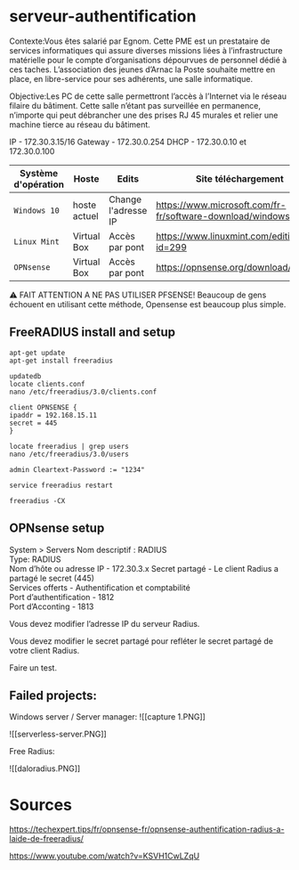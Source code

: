 # serveur-authentification

Contexte:Vous êtes salarié par Egnom. Cette PME est un prestataire de services informatiques qui assure diverses missions liées à l’infrastructure matérielle pour le compte d’organisations dépourvues de personnel dédié à ces taches. L’association des jeunes d’Arnac la Poste souhaite mettre en place, en libre-service pour ses adhérents, une salle informatique.

Objective:Les PC de cette salle permettront l’accès à l’Internet via le réseau filaire du bâtiment. Cette salle n’étant pas surveillée en permanence, n’importe qui peut débrancher une des prises RJ 45 murales et relier une machine tierce au réseau du bâtiment.


IP - 172.30.3.15/16
Gateway - 172.30.0.254
DHCP - 172.30.0.10 et 172.30.0.100


| Système d'opération | Hoste | Edits | Site téléchargement |
| --- | --- | --- | --- |
| `Windows 10` | hoste actuel | Change l'adresse IP | https://www.microsoft.com/fr-fr/software-download/windows10 |
| `Linux Mint` |Virtual Box | Accès par pont | https://www.linuxmint.com/edition.php?id=299  |
| `OPNsense` | Virtual Box | Accès par pont | https://opnsense.org/download/ |
⚠ FAIT ATTENTION A NE PAS UTILISER PFSENSE! Beaucoup de gens échouent en utilisant cette méthode, Opensense est beaucoup plus simple.

## FreeRADIUS install and setup
```
apt-get update
apt-get install freeradius
```

```
updatedb
locate clients.conf
nano /etc/freeradius/3.0/clients.conf
```

```
client OPNSENSE {
ipaddr = 192.168.15.11
secret = 445
}
```

```
locate freeradius | grep users
nano /etc/freeradius/3.0/users
```

```
admin Cleartext-Password := "1234"
```

```
service freeradius restart
```

```
freeradius -CX
```


## OPNsense setup

System > Servers
Nom descriptif : RADIUS  
Type: RADIUS  
Nom d’hôte ou adresse IP - 172.30.3.x
Secret partagé - Le client Radius a partagé le secret (445)  
Services offerts - Authentification et comptabilité  
Port d’authentification - 1812  
Port d’Acconting - 1813

Vous devez modifier l’adresse IP du serveur Radius.

Vous devez modifier le secret partagé pour refléter le secret partagé de votre client Radius.

Faire un test.


## Failed projects:
Windows server / Server manager:
![[capture 1.PNG]]

![[serverless-server.PNG]]


Free Radius:

![[daloradius.PNG]]
# Sources
https://techexpert.tips/fr/opnsense-fr/opnsense-authentification-radius-a-laide-de-freeradius/


https://www.youtube.com/watch?v=KSVH1CwLZqU